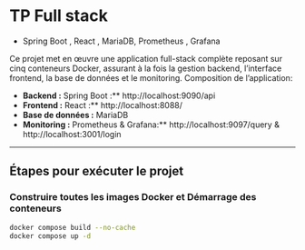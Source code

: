 #  TP Full stack
- Spring Boot , React , MariaDB, Prometheus , Grafana

Ce projet met en œuvre une application full-stack complète reposant sur cinq conteneurs Docker, assurant à la fois la gestion backend, l’interface frontend, la base de données et le monitoring.
Composition de l’application:
- **Backend :** Spring Boot :**  http://localhost:9090/api
- **Frontend :** React :**  http://localhost:8088/
- **Base de données :** MariaDB  
- **Monitoring :** Prometheus & Grafana:**  http://localhost:9097/query &  http://localhost:3001/login

---

##  Étapes pour exécuter le projet

###  Construire toutes les images Docker et Démarrage des conteneurs
```bash
docker compose build --no-cache
docker compose up -d
